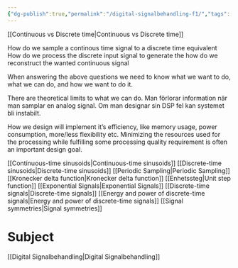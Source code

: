 ```yaml
---
{"dg-publish":true,"permalink":"/digital-signalbehandling-f1/","tags":["föreläsning","digitalsignalbehandling"]}
---
```



[[Continuous vs Discrete time\|Continuous vs Discrete time]]

How do we sample a continous time signal to a discrete time equivalent
How do we process the discrete input signal to generate the how do we reconstruct the wanted continuous signal

When answering the above questions we need to know what we want to do, what we can do, and how we want to do it.

There are theoretical limits to what we can do. Man förlorar information när man samplar en analog signal. Om man designar sin DSP fel kan systemet bli instabilt.

How we design will implement it’s efficiency, like memory usage, power consumption, more/less flexibility etc. Minimizing the resources used for the processing while fulfilling some processing quality requirement is often an important design goal.

[[Continuous-time sinusoids\|Continuous-time sinusoids]]
[[Discrete-time sinusoids\|Discrete-time sinusoids]] 
[[Periodic Sampling\|Periodic Sampling]]
[[Kronecker delta function\|Kronecker delta function]]
[[Enhetssteg\|Unit step function]]
[[Exponential Signals\|Exponential Signals]]
[[Discrete-time signals\|Discrete-time signals]]
[[Energy and power of discrete-time signals\|Energy and power of discrete-time signals]]
[[Signal symmetries\|Signal symmetries]]

# Subject
[[Digital Signalbehandling\|Digital Signalbehandling]]

